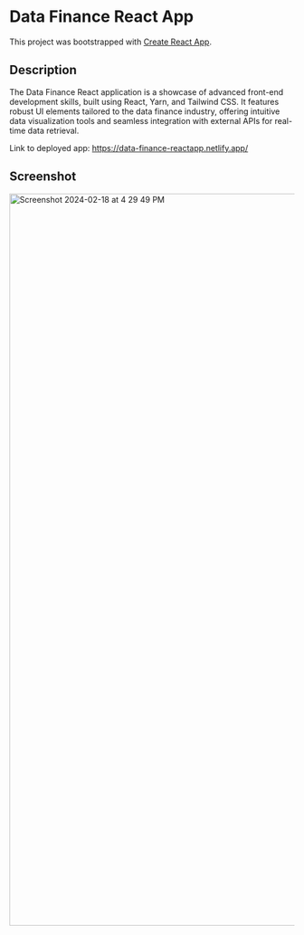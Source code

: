 # Data Finance React App

This project was bootstrapped with [Create React App](https://github.com/facebook/create-react-app).

## Description
The Data Finance React application is a showcase of advanced front-end development skills, built using React, Yarn, and Tailwind CSS. It features robust UI elements tailored to the data finance industry, offering intuitive data visualization tools and seamless integration with external APIs for real-time data retrieval.

Link to deployed app: https://data-finance-reactapp.netlify.app/

## Screenshot

<img width="1294" alt="Screenshot 2024-02-18 at 4 29 49 PM" src="https://github.com/kgarcia7/data-finance-react-app/assets/141987295/ba9af708-9078-43a9-a048-4307a41837e7">
